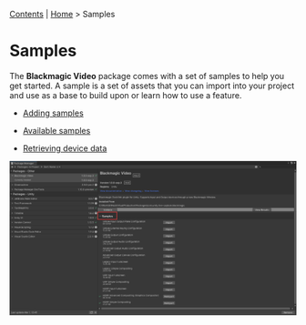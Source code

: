 [Contents](TableOfContents.md) | [Home](index.md) > Samples

# Samples

The **Blackmagic Video** package comes with a set of samples to help you get started. A sample is a set of assets that you can import into your project and use as a base to build upon or learn how to use a feature.

* [Adding samples](adding-samples.md)

* [Available samples](available-samples.md)

* [Retrieving device data](retrieving-device-data.md)

![blackmagic-samples](images/samples.png)
